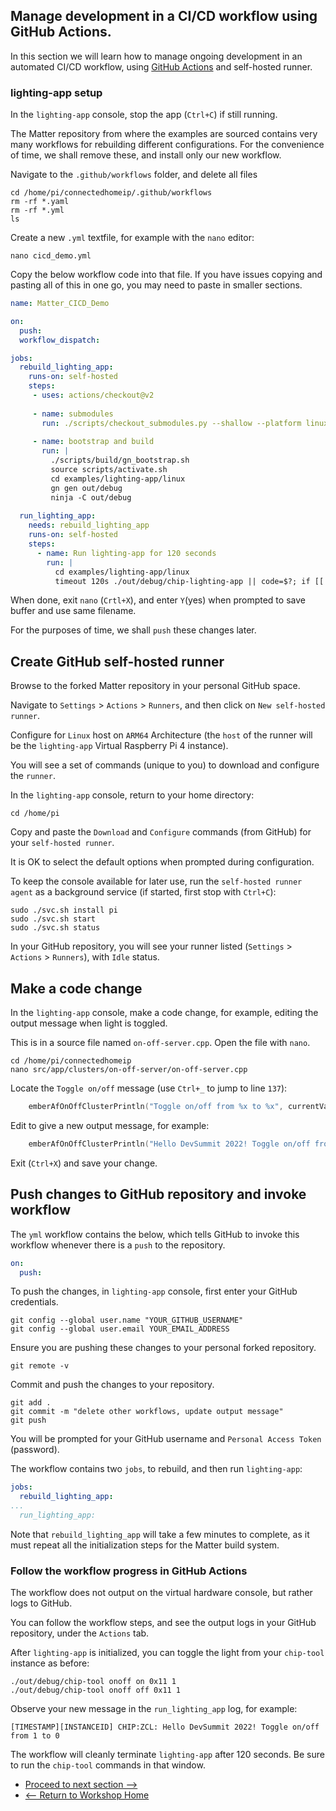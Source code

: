 Manage development in a CI/CD workflow using GitHub Actions.
---
In this section we will learn how to manage ongoing development in an automated CI/CD workflow, using [GitHub Actions](https://github.com/features/actions) and self-hosted runner.

### lighting-app setup

In the `lighting-app` console, stop the app (`Ctrl+C`) if still running.

The Matter repository from where the examples are sourced contains very many workflows for rebuilding different configurations. For the convenience of time, we shall remove these, and install only our new workflow.

Navigate to the `.github/workflows` folder, and delete all files
```console
cd /home/pi/connectedhomeip/.github/workflows
rm -rf *.yaml
rm -rf *.yml
ls
```
Create a new `.yml` textfile, for example with the `nano` editor:
```console
nano cicd_demo.yml
```
Copy the below workflow code into that file. If you have issues copying and pasting all of this in one go, you may need to paste in smaller sections.
```yml
name: Matter_CICD_Demo

on:
  push:
  workflow_dispatch:

jobs:
  rebuild_lighting_app:
    runs-on: self-hosted
    steps:
     - uses: actions/checkout@v2
     
     - name: submodules
       run: ./scripts/checkout_submodules.py --shallow --platform linux
       
     - name: bootstrap and build
       run: |
         ./scripts/build/gn_bootstrap.sh
         source scripts/activate.sh
         cd examples/lighting-app/linux
         gn gen out/debug
         ninja -C out/debug
         
  run_lighting_app:
    needs: rebuild_lighting_app
    runs-on: self-hosted
    steps:
      - name: Run lighting-app for 120 seconds
        run: |
          cd examples/lighting-app/linux
          timeout 120s ./out/debug/chip-lighting-app || code=$?; if [[ $code -ne 124 && $code -ne 0 ]]; then exit $code; fi
```
When done, exit `nano` (`Crtl+X`), and enter `Y`(yes) when prompted to save buffer and use same filename.

For the purposes of time, we shall `push` these changes later.

## Create GitHub self-hosted runner

Browse to the forked Matter repository in your personal GitHub space.

Navigate to `Settings` > `Actions` > `Runners`, and then click on `New self-hosted runner`.

Configure for `Linux` host on `ARM64` Architecture (the `host` of the runner will be the `lighting-app` Virtual Raspberry Pi 4 instance).

You will see a set of commands (unique to you) to download and configure the `runner`.

In the `lighting-app` console, return to your home directory:
```console
cd /home/pi
```
Copy and paste the `Download` and `Configure` commands (from GitHub) for your `self-hosted runner`.

It is OK to select the default options when prompted during configuration.

To keep the console available for later use, run the `self-hosted runner agent` as a background service (if started, first stop with `Ctrl+C`):
```console
sudo ./svc.sh install pi
sudo ./svc.sh start
sudo ./svc.sh status
```
In your GitHub repository, you will see your runner listed (`Settings` > `Actions` > `Runners`), with `Idle` status.

## Make a code change

In the `lighting-app` console, make a code change, for example, editing the output message when light is toggled.

This is in a source file named `on-off-server.cpp`. Open the file with `nano`.
```console 
cd /home/pi/connectedhomeip
nano src/app/clusters/on-off-server/on-off-server.cpp
```
Locate the `Toggle on/off` message (use `Ctrl+_` to jump to line `137`):
```C
    emberAfOnOffClusterPrintln("Toggle on/off from %x to %x", currentValue, newValue);
```
Edit to give a new output message, for example:
```C
    emberAfOnOffClusterPrintln("Hello DevSummit 2022! Toggle on/off from %x to %x", currentValue, newValue);
```
Exit (`Ctrl+X`) and save your change.

## Push changes to GitHub repository and invoke workflow

The `yml` workflow contains the below, which tells GitHub to invoke this workflow whenever there is a `push` to the repository.
```yml
on:
  push:
```
To push the changes, in `lighting-app` console, first enter your GitHub credentials.
```console
git config --global user.name "YOUR_GITHUB_USERNAME"
git config --global user.email YOUR_EMAIL_ADDRESS
```
Ensure you are pushing these changes to your personal forked repository.
```console
git remote -v
```
Commit and push the changes to your repository.
```console
git add .
git commit -m "delete other workflows, update output message"
git push
```
You will be prompted for your GitHub username and `Personal Access Token` (password).

The workflow contains two `jobs`, to rebuild, and then run `lighting-app`:
```yml
jobs:
  rebuild_lighting_app:
...
  run_lighting_app:
```
Note that `rebuild_lighting_app` will take a few minutes to complete, as it must repeat all the initialization steps for the Matter build system.

### Follow the workflow progress in GitHub Actions

The workflow does not output on the virtual hardware console, but rather logs to GitHub.

You can follow the workflow steps, and see the output logs in your GitHub repository, under the `Actions` tab.

After `lighting-app` is initialized, you can toggle the light from your `chip-tool` instance as before:
```console
./out/debug/chip-tool onoff on 0x11 1
./out/debug/chip-tool onoff off 0x11 1
```
Observe your new message in the `run_lighting_app` log, for example:
```
[TIMESTAMP][INSTANCEID] CHIP:ZCL: Hello DevSummit 2022! Toggle on/off from 1 to 0
```
The workflow will cleanly terminate `lighting-app` after 120 seconds. Be sure to run the `chip-tool` commands in that window.

* [Proceed to next section -->](/4_cicdapi.md)
* [<-- Return to Workshop Home](/README.md)

